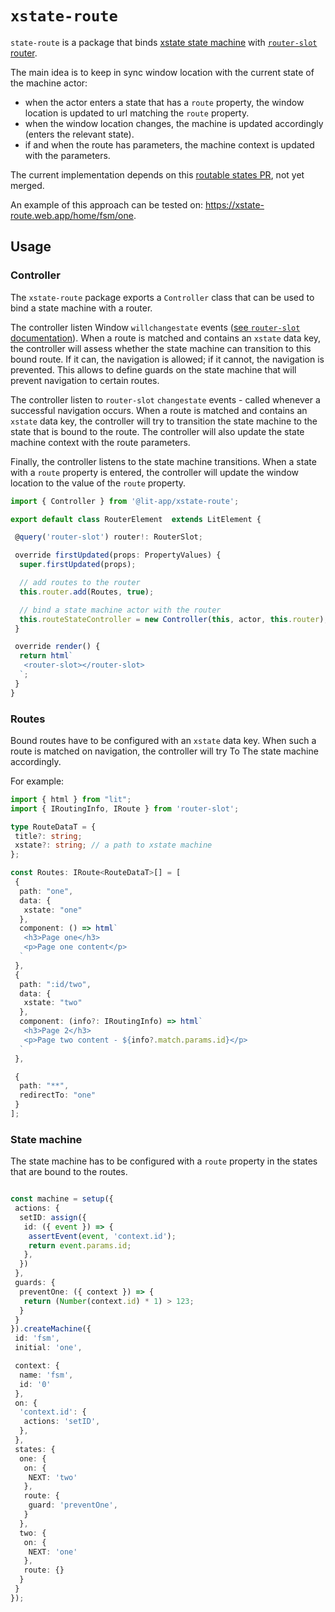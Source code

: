 # `xstate-route`

`state-route` is a package that binds [xstate state machine](https://stately.ai/docs/machines) with [`router-slot` router](https://github.com/andreasbm/router-slot).

The main idea is to keep in sync window location with the current state of the machine actor:

- when the actor enters a state that has a `route` property, the window location is updated to url matching the `route` property.
- when the window location changes, the machine is updated accordingly (enters the relevant state).
- if and when the route has parameters, the machine context is updated with the parameters.

The current implementation depends on this [routable states PR](https://github.com/statelyai/xstate/pull/4184), not yet merged.

An example of this approach can be tested on: <https://xstate-route.web.app/home/fsm/one>.

## Usage

### Controller

The `xstate-route` package exports a `Controller` class that can be used to bind a state machine with a router.

The controller listen Window `willchangestate` events ([see `router-slot` documentation](https://github.com/andreasbm/router-slot?tab=readme-ov-file#stop-the-user-from-navigating-away)). When a route is matched and contains an `xstate` data key, the controller will assess whether the state machine can transition to this bound route. If it can, the navigation is allowed; if it cannot, the navigation is prevented. This allows to define guards on the state machine that will prevent navigation to certain routes.

The controller listen to `router-slot` `changestate` events - called whenever a successful navigation occurs. When a route is matched and contains an `xstate` data key, the controller will try to transition the state machine to the state that is bound to the route. The controller will also update the state machine context with the route parameters.

Finally, the controller listens to the state machine transitions. When a state with a `route` property is entered, the controller will update the window location to the value of the `route` property.

```ts
import { Controller } from '@lit-app/xstate-route';

export default class RouterElement  extends LitElement {

 @query('router-slot') router!: RouterSlot;

 override firstUpdated(props: PropertyValues) {
  super.firstUpdated(props);

  // add routes to the router
  this.router.add(Routes, true);

  // bind a state machine actor with the router
  this.routeStateController = new Controller(this, actor, this.router);
 }

 override render() {
  return html`
   <router-slot></router-slot>
  `;
 }
}

```

### Routes

Bound routes have to be configured with an `xstate` data key. When such a route is matched on navigation, the controller will try To The state machine accordingly.

For example:

```ts
import { html } from "lit";
import { IRoutingInfo, IRoute } from 'router-slot';

type RouteDataT = {
 title?: string;
 xstate?: string; // a path to xstate machine
};

const Routes: IRoute<RouteDataT>[] = [
 {
  path: "one",
  data: {
   xstate: "one"
  },
  component: () => html`
   <h3>Page one</h3>
   <p>Page one content</p>
  `
 },
 {
  path: ":id/two",
  data: {
   xstate: "two"
  },
  component: (info?: IRoutingInfo) => html`
   <h3>Page 2</h3>
   <p>Page two content - ${info?.match.params.id}</p>
  `
 },

 {
  path: "**",
  redirectTo: "one"
 }
];

```

### State machine

The state machine has to be configured with a `route` property in the states that are bound to the routes.

```ts

const machine = setup({
 actions: {
  setID: assign({
   id: ({ event }) => {
    assertEvent(event, 'context.id');
    return event.params.id;
   },
  })
 },
 guards: {
  preventOne: ({ context }) => {
   return (Number(context.id) * 1) > 123;
  }
 }
}).createMachine({
 id: 'fsm',
 initial: 'one',

 context: {
  name: 'fsm',
  id: '0'
 },
 on: {
  'context.id': {
   actions: 'setID',
  },
 },
 states: {
  one: {
   on: {
    NEXT: 'two'
   },
   route: {
    guard: 'preventOne',
   }
  },
  two: {
   on: {
    NEXT: 'one'
   },
   route: {}
  }
 }
});

```
